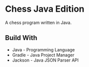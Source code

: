 # Chess Java Edition
A chess program written in Java.

## Build With
- Java - Programming Language
- Gradle - Java Project Manager
- Jackson - Java JSON Parser API
